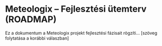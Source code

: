 # Meteologix – Fejlesztési ütemterv (ROADMAP)

Ez a dokumentum a Meteologix projekt fejlesztési fázisait rögzíti...
[szöveg folytatása a korábbi válaszban]
